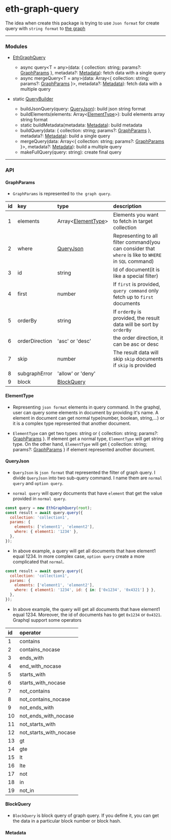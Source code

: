 <h1>
eth-graph-query
</h1>

The idea when create this package is trying to use `Json format` for create query with `string format` to [the graph](https://thegraph.com/)

---

### Modules

- [EthGraphQuery](https://github.com/phamhongphuc1999/eth-graph-query/blob/main/src/index.ts)

  - async query<T = any>(data: { collection: string; params?: [GraphParams](#graph_params) }, metadata?: [Metadata](#metadata)): fetch data with a single query
  - async mergeQuery<T = any>(data: Array<{ collection: string; params?: [GraphParams](#graph_params) }>, metadata?: [Metadata](#metadata)): fetch data with a multiple query

- static [QueryBuilder](https://github.com/phamhongphuc1999/eth-graph-query/blob/main/src/query-builder.ts)
  - buildJsonQuery(query: [QueryJson](#query_json)): build json string format
  - buildElements(elements: Array<[ElementType](#element_type)>): build elements array string format
  - static buildMetadata(metadata: [Metadata](#metadata)): build metadata
  - buildQuery(data: { collection: string; params?: [GraphParams](#graph_params) }, metadata?: [Metadata](#metadata)): build a single query
  - mergeQuery(data: Array<{ collection: string; params?: [GraphParams](#graph_params) }>, metadata?: [Metadata](#metadata)): build a multiple query
  - makeFullQuery(query: string): create final query

---

### API

#### GraphParams <a name="graph_params"></a>

- `GraphParams` is represented to `the graph query`.

| id  | key            | type                                | description                                                                                           |
| :-- | :------------- | :---------------------------------- | :---------------------------------------------------------------------------------------------------- |
| 1   | elements       | Array<[ElementType](#element_type)> | Elements you want to fetch in target collection                                                       |
| 2   | where          | [QueryJson](#query_json)            | Representing to all filter command(you can consider that `where` is like to `WHERE` in `SQL` command) |
| 3   | id             | string                              | Id of document(it is like a special filter)                                                           |
| 4   | first          | number                              | If `first` is provided, `query command` only fetch up to `first` documents                            |
| 5   | orderBy        | string                              | If `orderBy` is provided, the result data will be sort by `orderBy`                                   |
| 6   | orderDirection | 'asc' or 'desc'                     | the order direction, it can be asc or desc                                                            |
| 7   | skip           | number                              | The result data will skip `skip` documents if `skip` is provided                                      |
| 8   | subgraphError  | 'allow' or 'deny'                   |                                                                                                       |
| 9   | block          | [BlockQuery](#block_query)          |                                                                                                       |

#### ElementType <a name="element_type"></a>

- Representing `json format` elements in query command. In the graphql, user can query some elements in document by providing it's name. A element in document can get normal type(number, boolean, string,...) or it is a complex type represented that another document.

- `ElementType` can get two types: string or { collection: string; params?: [GraphParams](#graph_params) }. If element get a normal type, `ElementType` will get string type. On the other hand, `ElementType` will get { collection: string; params?: [GraphParams](#graph_params) } if element represented another document.

#### QueryJson <a name="query_json"></a>

- `QueryJson` is `json format` that represented the filter of graph query. I divide `QueryJson` into two sub-query command. I name them are `normal query` and `option query`.

- `normal query` will query documents that have `element` that get the value provided in `normal query`.

```js
const query = new EthGraphQuery(root);
const result = await query.query({
  collection: 'collection1',
  params: {
    elements: ['element1', 'element2'],
    where: { element1: '1234' },
  },
});
```

- In above example, a query will get all documents that have element1 equal 1234. In more complex case, `option query` create a more complicated that `normal`.

```js
const result = await query.query({
  collection: 'collection1',
  params: {
    elements: ['element1', 'element2'],
    where: { element1: '1234', id: { in: ['0x1234', '0x4321'] } },
  },
});
```

- In above example, the query will get all documents that have element1 equal 1234. Moreover, the id of documents has to get `0x1234` or `0x4321`. Graphql support some operators

| id  | operator               |
| :-- | :--------------------- |
| 1   | contains               |
| 2   | contains_nocase        |
| 3   | ends_with              |
| 4   | end_with_nocase        |
| 5   | starts_with            |
| 6   | starts_with_nocase     |
| 7   | not_contains           |
| 8   | not_contains_nocase    |
| 9   | not_ends_with          |
| 10  | not_ends_with_nocase   |
| 11  | not_starts_with        |
| 12  | not_starts_with_nocase |
| 13  | gt                     |
| 14  | gte                    |
| 15  | lt                     |
| 16  | lte                    |
| 17  | not                    |
| 18  | in                     |
| 19  | not_in                 |

#### BlockQuery <a name="block_query"></a>

- `BlockQuery` is block query of graph query. If you define it, you can get the data in a particular block number or block hash.

#### Metadata <a name="metadata"></a>
